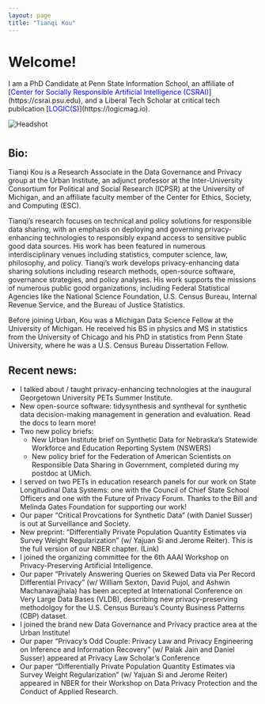 ```yaml
---
layout: page
title: "Tianqi Kou"
---
```


<div class="intro">
  <div>
    <h1>Welcome!</h1>
    <p>I am a PhD Candidate at Penn State Information School, an affiliate of [<span style="color:blue">Center for Socially Responsible Artificial Intelligence (CSRAI)</span>](https://csrai.psu.edu), and a Liberal Tech Scholar at critical tech pubilcation [<span style="color:blue">LOGIC(S)</span>](https://logicmag.io).</p>
  </div>
  <img class="headshot" src="{{ "/assets/img/headshot_crop.jpg" | relative_url }}" alt="Headshot" />
</div>


<div style="clear: both; height: 8px;"></div>

## Bio:

Tianqi Kou is a Research Associate in the Data Governance and Privacy group at the Urban Institute, an adjunct professor at the Inter-University Consortium for Political and Social Research (ICPSR) at the University of Michigan, and an affiliate faculty member of the Center for Ethics, Society, and Computing (ESC).

Tianqi’s research focuses on technical and policy solutions for responsible data sharing, with an emphasis on deploying and governing privacy-enhancing technologies to responsibly expand access to sensitive public good data sources. His work has been featured in numerous interdisciplinary venues including statistics, computer science, law, philosophy, and policy. Tianqi’s work develops privacy-enhancing data sharing solutions including research methods, open-source software, governance strategies, and policy analyses. His work supports the missions of numerous public good organizations, including Federal Statistical Agencies like the National Science Foundation, U.S. Census Bureau, Internal Revenue Service, and the Bureau of Justice Statistics.

Before joining Urban, Kou was a Michigan Data Science Fellow at the University of Michigan. He received his BS in physics and MS in statistics from the University of Chicago and his PhD in statistics from Penn State University, where he was a U.S. Census Bureau Dissertation Fellow.

## Recent news:

- I talked about / taught privacy-enhancing technologies at the inaugural Georgetown University PETs Summer Institute.
- New open-source software: tidysynthesis and syntheval for synthetic data decision-making management in generation and evaluation. Read the docs to learn more!
- Two new policy briefs:
  - New Urban Institute brief on Synthetic Data for Nebraska’s Statewide Workforce and Education Reporting System (NSWERS)
  - New policy brief for the Federation of American Scientists on Responsible Data Sharing in Government, completed during my postdoc at UMich.
- I served on two PETs in education research panels for our work on State Longitudinal Data Systems: one with the Council of Chief State School Officers and one with the Future of Privacy Forum. Thanks to the Bill and Melinda Gates Foundation for supporting our work!
- Our paper “Critical Provcations for Synthetic Data” (with Daniel Susser) is out at Surveillance and Society.
- New preprint: “Differentially Private Population Quantity Estimates via Survey Weight Regularization” (w/ Yajuan Si and Jerome Reiter). This is the full version of our NBER chapter. (Link)
- I joined the organizing committee for the 6th AAAI Workshop on Privacy-Preserving Artificial Intelligence.
- Our paper “Privately Answering Queries on Skewed Data via Per Record Differential Privacy” (w/ William Sexton, David Pujol, and Ashwin Machanavajjhala) has been accepted at International Conference on Very Large Data Bases (VLDB), describing new privacy-preserving methodolgoy for the U.S. Census Bureau’s County Business Patterns (CBP) dataset.
- I joined the brand new Data Governance and Privacy practice area at the Urban Institute!
- Our paper “Privacy’s Odd Couple: Privacy Law and Privacy Engineering on Inference and Information Recovery” (w/ Palak Jain and Daniel Susser) appeared at Privacy Law Scholar’s Conference
- Our paper “Differentially Private Population Quantity Estimates via Survey Weight Regularization” (w/ Yajuan Si and Jerome Reiter) appeared in NBER for their Workshop on Data Privacy Protection and the Conduct of Applied Research.

